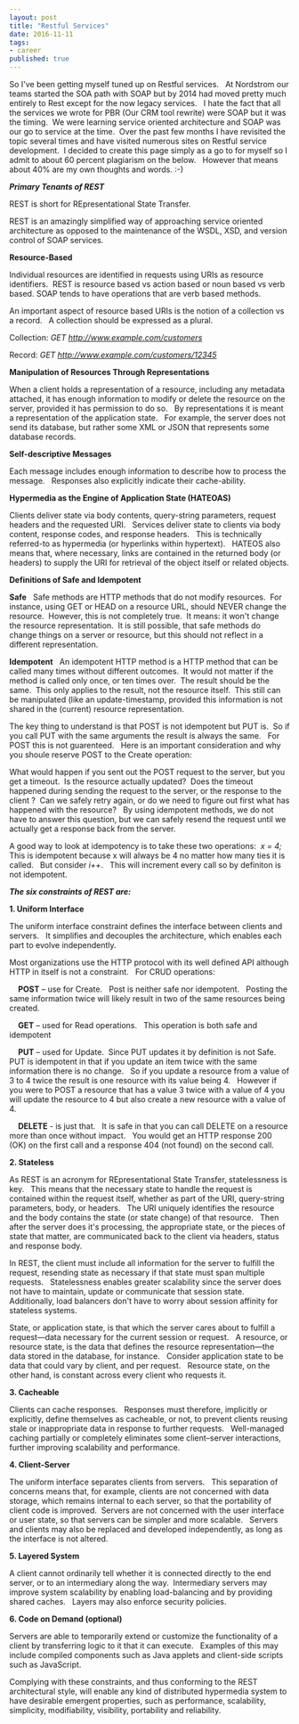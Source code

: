 ```yaml
---  
layout: post  
title: "Restful Services"  
date: 2016-11-11  
tags:  
- career  
published: true  
--- 
```

So I've been getting myself tuned up on Restful services. &nbsp;  At Nordstrom our teams started the SOA path with SOAP but by 2014 had moved pretty much entirely to Rest except for the now legacy services.  &nbsp; I hate the fact that all the services we wrote for PBR (Our CRM tool rewrite) were SOAP but it was the timing.  &nbsp;We were learning service oriented architecture and SOAP was our go to service at the time.  &nbsp;Over the past few months I have revisited the topic several times and have visited numerous sites on Restful service development.    &nbsp;I decided to create this page simply as a go to for myself so I admit to about 60 percent plagiarism on the below.  &nbsp; However that means about 40% are my own thoughts and words. :-) 

***Primary Tenants of REST***

REST is short for REpresentational State Transfer.

REST is an amazingly simplified way of approaching service oriented architecture as opposed to the maintenance of the WSDL, XSD, and version control of SOAP services. 

**Resource-Based** 

Individual resources are identified in requests using URIs as resource identifiers.  &nbsp;REST is resource based vs action based or noun based vs verb based.  SOAP tends to have operations that are verb based methods. 

An important aspect of resource based URIs is the notion of a collection vs a record.  &nbsp; A collection should be expressed as a plural.

Collection: *GET http://www.example.com/customers*

Record:     *GET http://www.example.com/customers/12345*

**Manipulation of Resources Through Representations**

When a client holds a representation of a resource, including any metadata attached, it has enough information to modify or delete the resource on the server, provided it has permission to do so.  &nbsp; By representations it is meant a representation of the application state.  &nbsp; For example, the server does not send its database, but rather some XML or JSON that represents some database records.

**Self-descriptive Messages** 

Each message includes enough information to describe how to process the message. &nbsp; Responses also explicitly indicate their cache-ability. 

**Hypermedia as the Engine of Application State (HATEOAS)** 

Clients deliver state via body contents, query-string parameters, request headers and the requested URI. &nbsp; Services deliver state to clients via body content, response codes, and response headers. &nbsp; This is technically referred-to as hypermedia (or hyperlinks within hypertext). &nbsp;  HATEOS also means that, where necessary, links are contained in the returned body (or headers) to supply the URI for retrieval of the object itself or related objects.

**Definitions of Safe and Idempotent**

**Safe** &nbsp;&nbsp;Safe methods are HTTP methods that do not modify resources.&nbsp; For instance, using GET or HEAD on a resource URL, should NEVER change the resource.&nbsp; However, this is not completely true.&nbsp; It means: it won't change the resource representation.&nbsp; It is still possible, that safe methods do change things on a server or resource, but this should not reflect in a different representation.

**Idempotent** &nbsp;&nbsp;An idempotent HTTP method is a HTTP method that can be called many times without different outcomes.&nbsp; It would not matter if the method is called only once, or ten times over.&nbsp; The result should be the same. &nbsp;This only applies to the result, not the resource itself.&nbsp; This still can be manipulated (like an update-timestamp, provided this information is not shared in the (current) resource representation.

The key thing to understand is that POST is not idempotent but PUT is.  &nbsp;So if you call PUT with the same arguments the result is always the same. &nbsp; For POST this is not guarenteed. &nbsp; Here is an important consideration and why you shoule reserve POST to the Create operation: 

What would happen if you sent out the POST request to the server, but you get a timeout.&nbsp; Is the resource actually updated?&nbsp; Does the timeout happened during sending the request to the server, or the response to the client ?&nbsp; Can we safely retry again, or do we need to figure out first what has happened with the resource? &nbsp; By using idempotent methods, we do not have to answer this question, but we can safely resend the request until we actually get a response back from the server.

A good way to look at idempotency is to take these two operations:&nbsp; *x = 4;*  &nbsp;  This is idempotent because x will always be 4 no matter how many ties it is called. &nbsp; But consider *i++*. &nbsp;  This will increment every call so by definiton is not idempotent.

***The six constraints of REST are:***

**1.   Uniform Interface**

The uniform interface constraint defines the interface between clients and servers. &nbsp; It simplifies and decouples the architecture, which enables each part to evolve independently. 

Most organizations use the HTTP protocol with its well defined API although HTTP in itself is not a constraint. &nbsp;  For CRUD operations: 

 &nbsp; &nbsp;  **POST** – use for Create.  &nbsp; Post is neither safe nor idempotent.  &nbsp; Posting the same information twice will likely result in two of the same resources being created. 
  
 &nbsp; &nbsp;  **GET** – used for Read operations. &nbsp;  This operation is both safe and idempotent 
  
 &nbsp; &nbsp;  **PUT** – used for Update. &nbsp;Since PUT updates it by definition is not Safe. &nbsp;  PUT is idempotent in that if you update an item twice with the same information there is no change.  &nbsp; So if you update a resource from a value of 3 to 4 twice the result is one resource with its value being 4. &nbsp;  However if you were to POST a resource that has a value 3 twice with a value of 4 you will update the resource to 4 but also create a new resource with a value of 4. 
  
  &nbsp; &nbsp; **DELETE** - is just that.  &nbsp; It is safe in that you can call DELETE on a resource more than once without impact.  &nbsp; You would get an HTTP response 200 (OK) on the first call and a response 404 (not found) on the second call. 
  
**2.   Stateless**

As REST is an acronym for REpresentational State Transfer, statelessness is key. &nbsp;  This means that the necessary state to handle the request is contained within the request itself, whether as part of the URI, query-string parameters, body, or headers. &nbsp; The URI uniquely identifies the resource and the body contains the state (or state change) of that resource. &nbsp; Then after the server does it's processing, the appropriate state, or the pieces of state that matter, are communicated back to the client via headers, status and response body.

In REST, the client must include all information for the server to fulfill the request, resending state as necessary if that state must span multiple requests. &nbsp; Statelessness enables greater scalability since the server does not have to maintain, update or communicate that session state. &nbsp; Additionally, load balancers don't have to worry about session affinity for stateless systems. 

State, or application state, is that which the server cares about to fulfill a request—data necessary for the current session or request. &nbsp; A resource, or resource state, is the data that defines the resource representation—the data stored in the database, for instance. &nbsp; Consider application state to be data that could vary by client, and per request. &nbsp; Resource state, on the other hand, is constant across every client who requests it.

**3.   Cacheable**

Clients can cache responses. &nbsp; Responses must therefore, implicitly or explicitly, define themselves as cacheable, or not, to prevent clients reusing stale or inappropriate data in response to further requests. &nbsp; Well-managed caching partially or completely eliminates some client–server interactions, further improving scalability and performance.

**4.    Client-Server**

The uniform interface separates clients from servers. &nbsp; This separation of concerns means that, for example, clients are not concerned with data storage, which remains internal to each server, so that the portability of client code is improved.  &nbsp;Servers are not concerned with the user interface or user state, so that servers can be simpler and more scalable. &nbsp; Servers and clients may also be replaced and developed independently, as long as the interface is not altered.

**5.   Layered System** 

A client cannot ordinarily tell whether it is connected directly to the end server, or to an intermediary along the way.  &nbsp;Intermediary servers may improve system scalability by enabling load-balancing and by providing shared caches. &nbsp; Layers may also enforce security policies.

**6.  Code on Demand (optional)**

Servers are able to temporarily extend or customize the functionality of a client by transferring logic to it that it can execute. &nbsp; Examples of this may include compiled components such as Java applets and client-side scripts such as JavaScript.

Complying with these constraints, and thus conforming to the REST architectural style, will enable any kind of distributed hypermedia system to have desirable emergent properties, such as performance, scalability, simplicity, modifiability, visibility, portability and reliability. 
